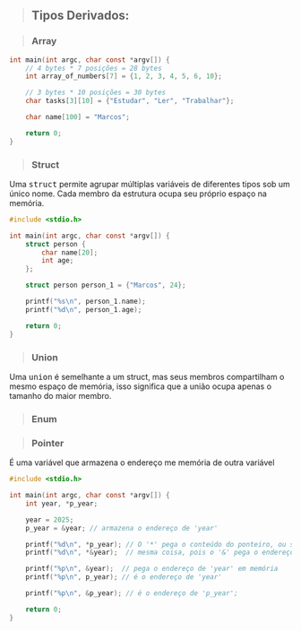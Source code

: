 > ## Tipos Derivados:

> ### Array

```c
int main(int argc, char const *argv[]) {
    // 4 bytes * 7 posições = 28 bytes
    int array_of_numbers[7] = {1, 2, 3, 4, 5, 6, 10};

    // 3 bytes * 10 posições = 30 bytes
    char tasks[3][10] = {"Estudar", "Ler", "Trabalhar"};

	char name[100] = "Marcos";

    return 0;
}
```

> ### Struct
Uma <kbd>struct</kbd> permite agrupar múltiplas variáveis de diferentes tipos sob um único nome. Cada membro da estrutura ocupa seu próprio espaço na memória.

```c
#include <stdio.h>

int main(int argc, char const *argv[]) {
    struct person {
        char name[20];
        int age;
    };

    struct person person_1 = {"Marcos", 24};

    printf("%s\n", person_1.name);
    printf("%d\n", person_1.age);

    return 0;
}
```

> ### Union
Uma <kbd>union</kbd> é semelhante a um struct, mas seus membros compartilham o mesmo espaço de memória, isso significa que a união ocupa apenas o tamanho do maior membro.

> ### Enum

> ### Pointer
É uma variável que armazena o endereço me memória de outra variável

```c
#include <stdio.h>

int main(int argc, char const *argv[]) {
    int year, *p_year;

    year = 2025;
    p_year = &year; // armazena o endereço de 'year'

    printf("%d\n", *p_year); // O '*' pega o conteúdo do ponteiro, ou seja, o conteúdo da variável que ele está apontando
    printf("%d\n", *&year);  // mesma coisa, pois o '&' pega o endereço de memória, e o '*' pega o conteúdo daquela memória

    printf("%p\n", &year);  // pega o endereço de 'year' em memória
    printf("%p\n", p_year); // é o endereço de 'year'

    printf("%p\n", &p_year); // é o endereço de 'p_year';

    return 0;
}
```
